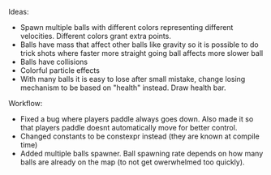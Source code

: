 Ideas:
- Spawn multiple balls with different colors representing different velocities. Different colors grant extra points.
- Balls have mass that affect other balls like gravity so it is possible to do trick shots where faster more straight going ball affects more slower ball
- Balls have collisions
- Colorful particle effects
- With many balls it is easy to lose after small mistake, change losing mechanism to be based on "health" instead. Draw health bar.

Workflow:
- Fixed a bug where players paddle always goes down. Also made it so that players paddle doesnt automatically move for better control.
- Changed constants to be constexpr instead (they are known at compile time)
- Added multiple balls spawner. Ball spawning rate depends on how many balls are already on the map (to not get owerwhelmed too quickly).